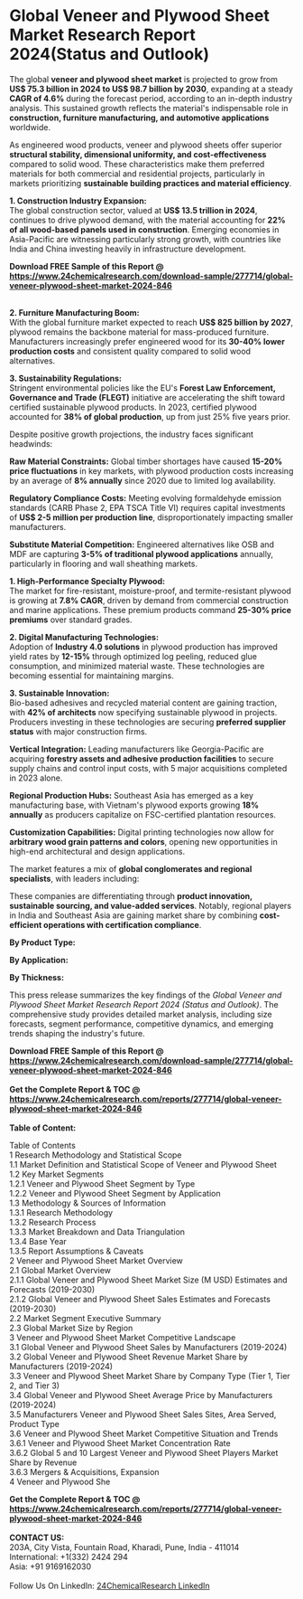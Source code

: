 <h1>Global Veneer and Plywood Sheet Market Research Report 2024(Status and Outlook)</h1><p>The global <strong>veneer and plywood sheet market</strong> is projected to grow from <strong>US$ 75.3 billion in 2024 to US$ 98.7 billion by 2030</strong>, expanding at a steady <strong>CAGR of 4.6%</strong> during the forecast period, according to an in-depth industry analysis. This sustained growth reflects the material's indispensable role in <strong>construction, furniture manufacturing, and automotive applications</strong> worldwide.</p><p>As engineered wood products, veneer and plywood sheets offer superior <strong>structural stability, dimensional uniformity, and cost-effectiveness</strong> compared to solid wood. These characteristics make them preferred materials for both commercial and residential projects, particularly in markets prioritizing <strong>sustainable building practices and material efficiency</strong>.</p><p><strong>1. Construction Industry Expansion:</strong><br>
The global construction sector, valued at <strong>US$ 13.5 trillion in 2024</strong>, continues to drive plywood demand, with the material accounting for <strong>22% of all wood-based panels used in construction</strong>. Emerging economies in Asia-Pacific are witnessing particularly strong growth, with countries like India and China investing heavily in infrastructure development.</p><div><b>Download FREE Sample of this Report @ 
            <a href="https://www.24chemicalresearch.com/download-sample/277714/global-veneer-plywood-sheet-market-2024-846">
            https://www.24chemicalresearch.com/download-sample/277714/global-veneer-plywood-sheet-market-2024-846</a></b></div><br><p><strong>2. Furniture Manufacturing Boom:</strong><br>
With the global furniture market expected to reach <strong>US$ 825 billion by 2027</strong>, plywood remains the backbone material for mass-produced furniture. Manufacturers increasingly prefer engineered wood for its <strong>30-40% lower production costs</strong> and consistent quality compared to solid wood alternatives.</p><p><strong>3. Sustainability Regulations:</strong><br>
Stringent environmental policies like the EU's <strong>Forest Law Enforcement, Governance and Trade (FLEGT)</strong> initiative are accelerating the shift toward certified sustainable plywood products. In 2023, certified plywood accounted for <strong>38% of global production</strong>, up from just 25% five years prior.</p><p>Despite positive growth projections, the industry faces significant headwinds:</p><p><strong>Raw Material Constraints:</strong> Global timber shortages have caused <strong>15-20% price fluctuations</strong> in key markets, with plywood production costs increasing by an average of <strong>8% annually</strong> since 2020 due to limited log availability.</p><p><strong>Regulatory Compliance Costs:</strong> Meeting evolving formaldehyde emission standards (CARB Phase 2, EPA TSCA Title VI) requires capital investments of <strong>US$ 2-5 million per production line</strong>, disproportionately impacting smaller manufacturers.</p><p><strong>Substitute Material Competition:</strong> Engineered alternatives like OSB and MDF are capturing <strong>3-5% of traditional plywood applications</strong> annually, particularly in flooring and wall sheathing markets.</p><p><strong>1. High-Performance Specialty Plywood:</strong><br>
The market for fire-resistant, moisture-proof, and termite-resistant plywood is growing at <strong>7.8% CAGR</strong>, driven by demand from commercial construction and marine applications. These premium products command <strong>25-30% price premiums</strong> over standard grades.</p><p><strong>2. Digital Manufacturing Technologies:</strong><br>
Adoption of <strong>Industry 4.0 solutions</strong> in plywood production has improved yield rates by <strong>12-15%</strong> through optimized log peeling, reduced glue consumption, and minimized material waste. These technologies are becoming essential for maintaining margins.</p><p><strong>3. Sustainable Innovation:</strong><br>
Bio-based adhesives and recycled material content are gaining traction, with <strong>42% of architects</strong> now specifying sustainable plywood in projects. Producers investing in these technologies are securing <strong>preferred supplier status</strong> with major construction firms.</p><p><strong>Vertical Integration:</strong> Leading manufacturers like Georgia-Pacific are acquiring <strong>forestry assets and adhesive production facilities</strong> to secure supply chains and control input costs, with 5 major acquisitions completed in 2023 alone.</p><p><strong>Regional Production Hubs:</strong> Southeast Asia has emerged as a key manufacturing base, with Vietnam's plywood exports growing <strong>18% annually</strong> as producers capitalize on FSC-certified plantation resources.</p><p><strong>Customization Capabilities:</strong> Digital printing technologies now allow for <strong>arbitrary wood grain patterns and colors</strong>, opening new opportunities in high-end architectural and design applications.</p><p>The market features a mix of <strong>global conglomerates and regional specialists</strong>, with leaders including:</p><p>These companies are differentiating through <strong>product innovation, sustainable sourcing, and value-added services</strong>. Notably, regional players in India and Southeast Asia are gaining market share by combining <strong>cost-efficient operations with certification compliance</strong>.</p><p><strong>By Product Type:</strong></p><p><strong>By Application:</strong></p><p><strong>By Thickness:</strong></p><p>This press release summarizes the key findings of the <em>Global Veneer and Plywood Sheet Market Research Report 2024 (Status and Outlook)</em>. The comprehensive study provides detailed market analysis, including size forecasts, segment performance, competitive dynamics, and emerging trends shaping the industry's future.</p><div><b>Download FREE Sample of this Report @ 
            <a href="https://www.24chemicalresearch.com/download-sample/277714/global-veneer-plywood-sheet-market-2024-846">
            https://www.24chemicalresearch.com/download-sample/277714/global-veneer-plywood-sheet-market-2024-846</a></b></div><br><div><b>Get the Complete Report & TOC @ 
            <a href="https://www.24chemicalresearch.com/reports/277714/global-veneer-plywood-sheet-market-2024-846">
            https://www.24chemicalresearch.com/reports/277714/global-veneer-plywood-sheet-market-2024-846</a></b></div><br>
            <b>Table of Content:</b><p>Table of Contents<br />
1 Research Methodology and Statistical Scope<br />
1.1 Market Definition and Statistical Scope of Veneer and Plywood Sheet<br />
1.2 Key Market Segments<br />
1.2.1 Veneer and Plywood Sheet Segment by Type<br />
1.2.2 Veneer and Plywood Sheet Segment by Application<br />
1.3 Methodology & Sources of Information<br />
1.3.1 Research Methodology<br />
1.3.2 Research Process<br />
1.3.3 Market Breakdown and Data Triangulation<br />
1.3.4 Base Year<br />
1.3.5 Report Assumptions & Caveats<br />
2 Veneer and Plywood Sheet Market Overview<br />
2.1 Global Market Overview<br />
2.1.1 Global Veneer and Plywood Sheet Market Size (M USD) Estimates and Forecasts (2019-2030)<br />
2.1.2 Global Veneer and Plywood Sheet Sales Estimates and Forecasts (2019-2030)<br />
2.2 Market Segment Executive Summary<br />
2.3 Global Market Size by Region<br />
3 Veneer and Plywood Sheet Market Competitive Landscape<br />
3.1 Global Veneer and Plywood Sheet Sales by Manufacturers (2019-2024)<br />
3.2 Global Veneer and Plywood Sheet Revenue Market Share by Manufacturers (2019-2024)<br />
3.3 Veneer and Plywood Sheet Market Share by Company Type (Tier 1, Tier 2, and Tier 3)<br />
3.4 Global Veneer and Plywood Sheet Average Price by Manufacturers (2019-2024)<br />
3.5 Manufacturers Veneer and Plywood Sheet Sales Sites, Area Served, Product Type<br />
3.6 Veneer and Plywood Sheet Market Competitive Situation and Trends<br />
3.6.1 Veneer and Plywood Sheet Market Concentration Rate<br />
3.6.2 Global 5 and 10 Largest Veneer and Plywood Sheet Players Market Share by Revenue<br />
3.6.3 Mergers & Acquisitions, Expansion<br />
4 Veneer and Plywood She</p><div><b>Get the Complete Report & TOC @ 
            <a href="https://www.24chemicalresearch.com/reports/277714/global-veneer-plywood-sheet-market-2024-846">
            https://www.24chemicalresearch.com/reports/277714/global-veneer-plywood-sheet-market-2024-846</a></b></div><br><b>CONTACT US:</b><br>
            203A, City Vista, Fountain Road, Kharadi, Pune, India - 411014<br>
            International: +1(332) 2424 294<br>
            Asia: +91 9169162030 <br><br>
            Follow Us On LinkedIn: <a href="https://www.linkedin.com/company/24chemicalresearch/">24ChemicalResearch LinkedIn</a>